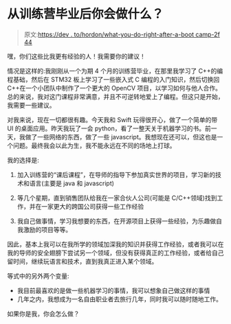 # 从训练营毕业后你会做什么？

> 原文:[https://dev . to/hordon/what-you-do-right-after-a-boot camp-2f 44](https://dev.to/hordon/what-would-you-do-rigth-after-graduating-from-a-bootcamp-2f44)

嘿，你们这些比我更有经验的人！我需要你的建议！

情况是这样的:我刚刚从一个为期 4 个月的训练营毕业，在那里我学习了 C++的编程基础，然后在 STM32 板上学习了一些嵌入式 C 编程的入门知识，然后切换回 C++在一个小团队中制作了一个更大的 OpenCV 项目，以学习如何与他人合作。总的来说，我对这门课程非常满意，并且不可逆转地爱上了编程。但这只是开始，我需要一些建议。

对我来说，现在一切都很有趣。今天我和 Swift 玩得很开心，做了一个简单的带 UI 的桌面应用。昨天我玩了一会 python，看了一整天关于机器学习的书。前一天，我做了一些网络的东西，做了一些 javascript。我想现在还可以，但这也是一个问题。最终我会以此为生，我不能永远在不同的场地上打球。

我的选择是:

1.  加入训练营的“课后课程”，在导师的指导下参加真实世界的项目，学习新的技术和语言(主要是 java 和 javascript)

2.  等几个星期，直到销售团队给我在一家合伙人公司(可能是 C/C++领域)找到工作，并在一家更大的跨国公司获得一些工作经验

3.  我自己做事情，学习我想要的东西，在开源项目上获得一些经验，为乐趣做自我激励的项目等等。

因此，基本上我可以在我所学的领域加深我的知识并获得工作经验，或者我可以在我的导师的安全翅膀下尝试另一个领域，但没有获得真正的工作经验，或者给自己留时间，继续玩语言和技术，直到我真正进入某个领域。

等式中的另外两个变量:

*   我目前最喜欢的是做一些机器学习的事情，我可以想象自己做这样的事情
*   几年之内，我想成为一名自由职业者去旅行几年，同时我可以随时随地工作。

如果你是我，你会怎么做？